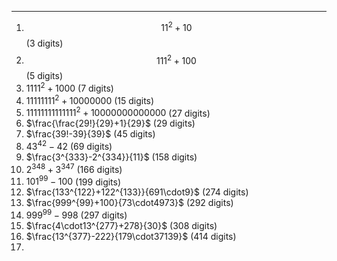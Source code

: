 ***
1. $$11^2 + 10$$  (3 digits)
2. $$111^2 + 100$$  (5 digits)
3. $1111^2 + 1000$  (7 digits)
4. $11111111^2 + 10000000$  (15 digits)
5. $11111111111111^2 + 10000000000000$  (27 digits)
6. $\frac{\frac{29!}{29}+1}{29}$  (29 digits)
7. $\frac{39!-39}{39}$  (45 digits)
8. ${43}^{42}-42$  (69 digits)
9. $\frac{3^{333}-2^{334}}{11}$  (158 digits)
10. $2^{348}+3^{347}$  (166 digits) 
11. ${101}^{99}-100$  (199 digits)
12. $\frac{133^{122}+122^{133}}{691\cdot9}$  (274 digits)
13. $\frac{999^{99}+100}{73\cdot4973}$  (292 digits)
15. ${999^{99}-998}$  (297 digits)
17. $\frac{4\cdot13^{277}+278}{30}$  (308 digits)
19. $\frac{13^{377}-222}{179\cdot37139}$  (414 digits)
21.

<html lang="en">
<head>
<meta http-equiv="content-type" content="text/html; charset=utf-8">
<script type="text/javascript" charset="utf-8" src="
https://cdn.mathjax.org/mathjax/latest/MathJax.js?config=TeX-AMS-MML_HTMLorMML,
https://vincenttam.github.io/javascripts/MathJaxLocal.js"></script>
</head>
